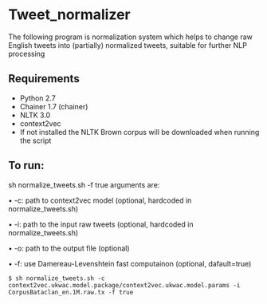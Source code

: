 # Tweet_normalizer
The following program is normalization system which helps to change raw English tweets into (partially)
normalized tweets, suitable for further NLP processing

## Requirements
- Python 2.7
- Chainer 1.7 (chainer)
- NLTK 3.0
- context2vec
- If not installed the NLTK Brown corpus will be downloaded when running the script

## To run:
sh normalize_tweets.sh -f true
arguments are:

• -c: path to context2vec model (optional, hardcoded in normalize_tweets.sh)

• -i: path to the input raw tweets (optional, hardcoded in normalize_tweets.sh)

• -o: path to the output file (optional)

• -f: use  Damereau-Levenshtein fast computainon (optional, dafault=true)

```
$ sh normalize_tweets.sh -c context2vec.ukwac.model.package/context2vec.ukwac.model.params -i CorpusBataclan_en.1M.raw.tx -f true
```
